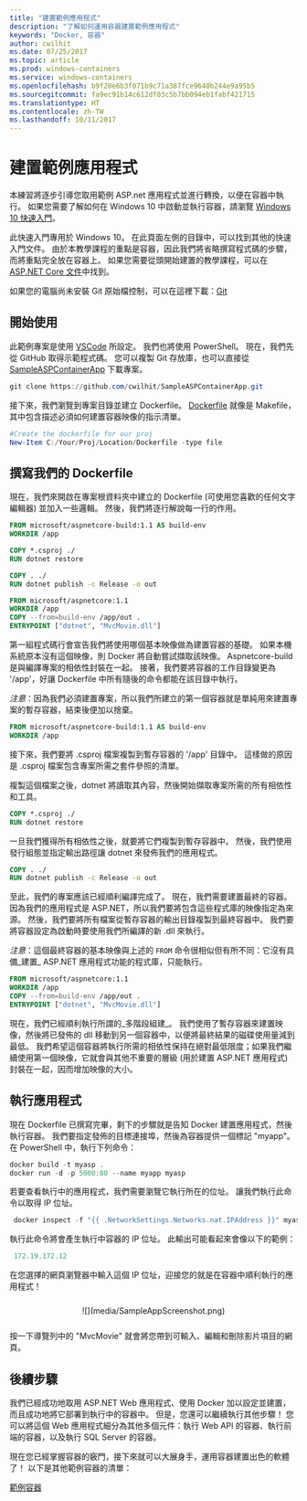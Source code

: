 ```yaml
---
title: "建置範例應用程式"
description: "了解如何運用容器建置範例應用程式"
keywords: "Docker, 容器"
author: cwilhit
ms.date: 07/25/2017
ms.topic: article
ms.prod: windows-containers
ms.service: windows-containers
ms.openlocfilehash: b9f20e6b3f071b9c71a387fce9640b244e9a95b5
ms.sourcegitcommit: fa9ec91b14c612df03c5b7bb094eb1fabf421715
ms.translationtype: HT
ms.contentlocale: zh-TW
ms.lasthandoff: 10/11/2017
---
```

# <a name="build-a-sample-app"></a>建置範例應用程式

本練習將逐步引導您取用範例 ASP.net 應用程式並進行轉換，以便在容器中執行。 如果您需要了解如何在 Windows 10 中啟動並執行容器，請瀏覽 [Windows 10 快速入門](./quick-start-windows-10.md)。

此快速入門專用於 Windows 10。 在此頁面左側的目錄中，可以找到其他的快速入門文件。 由於本教學課程的重點是容器，因此我們將省略撰寫程式碼的步驟，而將重點完全放在容器上。 如果您需要從頭開始建置的教學課程，可以在 [ASP.NET Core 文件](https://docs.microsoft.com/en-us/aspnet/core/tutorials/first-mvc-app-xplat/)中找到。

如果您的電腦尚未安裝 Git 原始檔控制，可以在這裡下載：[Git](https://git-scm.com/download)

## <a name="getting-started"></a>開始使用

此範例專案是使用 [VSCode](https://code.visualstudio.com/) 所設定。 我們也將使用 PowerShell。 現在，我們先從 GitHub 取得示範程式碼。 您可以複製 Git 存放庫，也可以直接從 [SampleASPContainerApp](https://github.com/cwilhit/SampleASPContainerApp) 下載專案。

```Powershell
git clone https://github.com/cwilhit/SampleASPContainerApp.git
```

接下來，我們瀏覽到專案目錄並建立 Dockerfile。 [Dockerfile](https://docs.docker.com/engine/reference/builder/) 就像是 Makefile，其中包含描述必須如何建置容器映像的指示清單。

```Powershell
#Create the dockerfile for our proj
New-Item C:/Your/Proj/Location/Dockerfile -type file
```

## <a name="writing-our-dockerfile"></a>撰寫我們的 Dockerfile

現在，我們來開啟在專案根資料夾中建立的 Dockerfile (可使用您喜歡的任何文字編輯器) 並加入一些邏輯。 然後，我們將逐行解說每一行的作用。

```Dockerfile
FROM microsoft/aspnetcore-build:1.1 AS build-env
WORKDIR /app

COPY *.csproj ./
RUN dotnet restore

COPY . ./
RUN dotnet publish -c Release -o out

FROM microsoft/aspnetcore:1.1
WORKDIR /app
COPY --from=build-env /app/out .
ENTRYPOINT ["dotnet", "MvcMovie.dll"]
```

第一組程式碼行會宣告我們將使用哪個基本映像做為建置容器的基礎。 如果本機系統原本沒有這個映像，則 Docker 將自動嘗試擷取該映像。 Aspnetcore-build 是與編譯專案的相依性封裝在一起。 接著，我們要將容器的工作目錄變更為 '/app'，好讓 Dockerfile 中所有隨後的命令都能在該目錄中執行。

_注意_：因為我們必須建置專案，所以我們所建立的第一個容器就是單純用來建置專案的暫存容器，結束後便加以捨棄。

```Dockerfile
FROM microsoft/aspnetcore-build:1.1 AS build-env
WORKDIR /app
```

接下來，我們要將 .csproj 檔案複製到暫存容器的 '/app' 目錄中。 這樣做的原因是 .csproj 檔案包含專案所需之套件參照的清單。

複製這個檔案之後，dotnet 將讀取其內容，然後開始擷取專案所需的所有相依性和工具。

```Dockerfile
COPY *.csproj ./
RUN dotnet restore
```

一旦我們獲得所有相依性之後，就要將它們複製到暫存容器中。 然後，我們使用發行組態並指定輸出路徑讓 dotnet 來發佈我們的應用程式。

```Dockerfile
COPY . ./
RUN dotnet publish -c Release -o out
```

至此，我們的專案應該已經順利編譯完成了。 現在，我們需要建置最終的容器。 因為我們的應用程式是 ASP.NET，所以我們要將包含這些程式庫的映像指定為來源。 然後，我們要將所有檔案從暫存容器的輸出目錄複製到最終容器中。 我們要將容器設定為啟動時要使用我們所編譯的新 .dll 來執行。

_注意_：這個最終容器的基本映像與上述的 ```FROM``` 命令很相似但有所不同：它沒有具備_建置_ ASP.NET 應用程式功能的程式庫，只能執行。

```Dockerfile
FROM microsoft/aspnetcore:1.1
WORKDIR /app
COPY --from=build-env /app/out .
ENTRYPOINT ["dotnet", "MvcMovie.dll"]
```

現在，我們已經順利執行所謂的_多階段組建_。 我們使用了暫存容器來建置映像，然後將已發佈的 dll 移動到另一個容器中，以便將最終結果的磁碟使用量減到最低。 我們希望這個容器將執行所需的相依性保持在絕對最低限度；如果我們繼續使用第一個映像，它就會與其他不重要的層級 (用於建置 ASP.NET 應用程式) 封裝在一起，因而增加映像的大小。

## <a name="running-the-app"></a>執行應用程式

現在 Dockerfile 已撰寫完畢，剩下的步驟就是告知 Docker 建置應用程式，然後執行容器。 我們要指定發佈的目標連接埠，然後為容器提供一個標記 "myapp"。 在 PowerShell 中，執行下列命令：

```Powershell
docker build -t myasp .
docker run -d -p 5000:80 --name myapp myasp
```

若要查看執行中的應用程式，我們需要瀏覽它執行所在的位址。 讓我們執行此命令以取得 IP 位址。

```Powershell
 docker inspect -f "{{ .NetworkSettings.Networks.nat.IPAddress }}" myasp
```

執行此命令將會產生執行中容器的 IP 位址。 此輸出可能看起來會像以下的範例：

```Powershell
 172.19.172.12
```

在您選擇的網頁瀏覽器中輸入這個 IP 位址，迎接您的就是在容器中順利執行的應用程式！

<center style="margin: 25px">![](media/SampleAppScreenshot.png)</center>

按一下導覽列中的 "MvcMovie" 就會將您帶到可輸入、編輯和刪除影片項目的網頁。

## <a name="next-steps"></a>後續步驟

我們已經成功地取用 ASP.NET Web 應用程式、使用 Docker 加以設定並建置，而且成功地將它部署到執行中的容器中。 但是，您還可以繼續執行其他步驟！ 您可以將這個 Web 應用程式細分為其他多個元件：執行 Web API 的容器、執行前端的容器，以及執行 SQL Server 的容器。

現在您已經掌握容器的竅門，接下來就可以大展身手，運用容器建置出色的軟體了！ 以下是其他範例容器的清單：

[範例容器](../samples.md)
